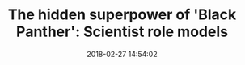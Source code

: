 ---
date: 2018-02-27 14:54:02
link:
  source: pocket
  source_url: https://getpocket.com
  text: 'The hidden superpower of ''Black Panther'': Scientist role models'
  url: https://theconversation.com/the-hidden-superpower-of-black-panther-scientist-role-models-91042
slug: the-hidden-superpower-of-black-panther-scientist-role-models
source: pocket
title: 'The hidden superpower of ''Black Panther'': Scientist role models'
---